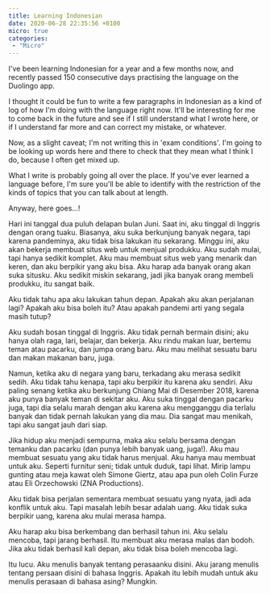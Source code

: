 ```yaml
---
title: Learning Indonesian
date: 2020-06-28 22:35:56 +0100
micro: true
categories:
 - "Micro"
---
```


I've been learning Indonesian for a year and a few months now, and recently passed 150 consecutive days practising the language on the Duolingo app.

I thought it could be fun to write a few paragraphs in Indonesian as a kind of log of how I'm doing with the language right now. It'll be interesting for me to come back in the future and see if I still understand what I wrote here, or if I understand far more and can correct my mistake, or whatever.

Now, as a slight caveat; I'm not writing this in 'exam conditions'. I'm going to be looking up words here and there to check that they mean what I think I do, because I often get mixed up.

What I write is probably going all over the place. If you've ever learned a language before, I'm sure you'll be able to identify with the restriction of the kinds of topics that you can talk about at length.

Anyway, here goes...!

Hari ini tanggal dua puluh delapan bulan Juni. Saat ini, aku tinggal di Inggris dengan orang tuaku. Biasanya, aku suka berkunjung banyak negara, tapi karena pandeminya, aku tidak bisa lakukan itu sekarang. Minggu ini, aku akan bekerja membuat situs web untuk menjual produkku. Aku sudah mulai, tapi hanya sedikit komplet. Aku mau membuat situs web yang menarik dan keren, dan aku berpikir yang aku bisa. Aku harap ada banyak orang akan suka situsku. Aku sedikit miskin sekarang, jadi jika banyak orang membeli produkku, itu sangat baik.

Aku tidak tahu apa aku lakukan tahun depan. Apakah aku akan perjalanan lagi? Apakah aku bisa boleh itu? Atau apakah pandemi arti yang segala masih tutup?

Aku sudah bosan tinggal di Inggris. Aku tidak pernah bermain disini; aku hanya olah raga, lari, belajar, dan bekerja. Aku rindu makan luar, bertemu teman atau pacarku, dan jumpa orang baru. Aku mau melihat sesuatu baru dan makan makanan baru, juga.

Namun, ketika aku di negara yang baru, terkadang aku merasa sedikit sedih. Aku tidak tahu kenapa, tapi aku berpikir itu karena aku sendiri. Aku paling senang ketika aku berkunjung Chiang Mai di Desember 2018, karena aku punya banyak teman di sekitar aku. Aku suka tinggal dengan pacarku juga, tapi dia selalu marah dengan aku karena aku mengganggu dia terlalu banyak dan tidak pernah lakukan yang dia mau. Dia sangat mau menikah, tapi aku sangat jauh dari siap.

Jika hidup aku menjadi sempurna, maka aku selalu bersama dengan temanku dan pacarku (dan punya lebih banyak uang, juga!). Aku mau membuat sesuatu yang aku tidak harus menjual. Aku hanya mau membuat untuk aku. Seperti furnitur seni; tidak untuk duduk, tapi lihat. Mirip lampu gunting atau meja kawat oleh Simone Giertz, atau apa pun oleh Colin Furze atau Eli Orzechowski (ZNA Productions).

Aku tidak bisa perjalan sementara membuat sesuatu yang nyata, jadi ada konflik untuk aku. Tapi masalah lebih besar adalah uang. Aku tidak suka berpikir uang, karena aku mulai merasa hampa.

Aku harap aku bisa berkembang dan berhasil tahun ini. Aku selalu mencoba, tapi jarang berhasil. Itu membuat aku merasa malas dan bodoh. Jika aku tidak berhasil kali depan, aku tidak bisa boleh mencoba lagi.

Itu lucu. Aku menulis banyak tentang perasaanku disini. Aku jarang menulis tentang persaan disini di bahasa Inggris. Apakah itu lebih mudah untuk aku menulis perasaan di bahasa asing? Mungkin.


